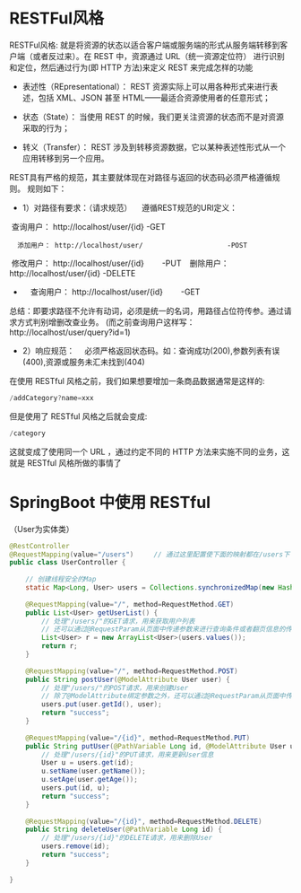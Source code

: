 
# RESTFul风格
 RESTFul风格: 就是将资源的状态以适合客户端或服务端的形式从服务端转移到客户端（或者反过来）。在 REST 中，资源通过 URL（统一资源定位符） 进行识别和定位，然后通过行为(即 HTTP 方法)来定义 REST 来完成怎样的功能


- 表述性（REpresentational）： REST 资源实际上可以用各种形式来进行表述，包括 XML、JSON 甚至 HTML——最适合资源使用者的任意形式；

- 状态（State）： 当使用 REST 的时候，我们更关注资源的状态而不是对资源采取的行为；

- 转义（Transfer）： REST 涉及到转移资源数据，它以某种表述性形式从一个应用转移到另一个应用。

REST具有严格的规范，其主要就体现在对路径与返回的状态码必须严格遵循规则。
规则如下：
  - 1）对路径有要求：（请求规范）
  &ensp;&ensp;遵循REST规范的URI定义：

  ​          查询用户： http://localhost/user/{id}		        -GET

   	  添加用户： http://localhost/user/		               -POST

  ​          修改用户： http://localhost/user/{id}	        &ensp;&ensp;&ensp;&ensp;-PUT
  &ensp;        删除用户： http://localhost/user/{id}		        -DELETE

  - &ensp;&ensp;查询用户： http://localhost/user/{id}		        &ensp;&ensp;&ensp;&ensp;-GET


总结：即要求路径不允许有动词，必须是统一的名词，用路径占位符传参。通过请求方式判别增删改查业务。
(而之前查询用户这样写：http://localhost/user/query?id=1)
- 2）响应规范：
 &ensp;&ensp;必须严格返回状态码。如：查询成功(200),参数列表有误(400),资源或服务未汇未找到(404)


在使用 RESTful 风格之前，我们如果想要增加一条商品数据通常是这样的:

```java
/addCategory?name=xxx
```
但是使用了 RESTful 风格之后就会变成:

```java
/category
```
这就变成了使用同一个 URL ，通过约定不同的 HTTP 方法来实施不同的业务，这就是 RESTful 风格所做的事情了


# SpringBoot 中使用 RESTful

（User为实体类）
```java
@RestController 
@RequestMapping(value="/users")     // 通过这里配置使下面的映射都在/users下 
public class UserController { 
 
    // 创建线程安全的Map 
    static Map<Long, User> users = Collections.synchronizedMap(new HashMap<Long, User>()); 
 
    @RequestMapping(value="/", method=RequestMethod.GET) 
    public List<User> getUserList() { 
        // 处理"/users/"的GET请求，用来获取用户列表 
        // 还可以通过@RequestParam从页面中传递参数来进行查询条件或者翻页信息的传递 
        List<User> r = new ArrayList<User>(users.values()); 
        return r; 
    } 
 
    @RequestMapping(value="/", method=RequestMethod.POST) 
    public String postUser(@ModelAttribute User user) { 
        // 处理"/users/"的POST请求，用来创建User 
        // 除了@ModelAttribute绑定参数之外，还可以通过@RequestParam从页面中传递参数 
        users.put(user.getId(), user); 
        return "success"; 
    } 
 
    @RequestMapping(value="/{id}", method=RequestMethod.PUT) 
    public String putUser(@PathVariable Long id, @ModelAttribute User user) { 
        // 处理"/users/{id}"的PUT请求，用来更新User信息 
        User u = users.get(id); 
        u.setName(user.getName()); 
        u.setAge(user.getAge()); 
        users.put(id, u); 
        return "success"; 
    } 
 
    @RequestMapping(value="/{id}", method=RequestMethod.DELETE) 
    public String deleteUser(@PathVariable Long id) { 
        // 处理"/users/{id}"的DELETE请求，用来删除User 
        users.remove(id); 
        return "success"; 
    } 
 
}
```

